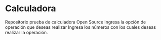 # Calculadora
Repositorio prueba de calculadora Open Source
Ingresa la opción de operación que deseas realizar
Ingresa los números con los cuales deseas realizar la operación.

